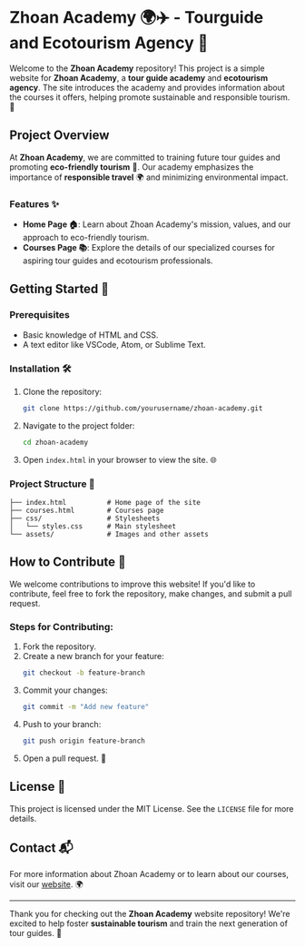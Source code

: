 # Zhoan Academy 🌍✈️ - Tourguide and Ecotourism Agency 🌿

Welcome to the **Zhoan Academy** repository! This project is a simple website for **Zhoan Academy**, a **tour guide academy** and **ecotourism agency**. The site introduces the academy and provides information about the courses it offers, helping promote sustainable and responsible tourism. 🌱

## Project Overview

At **Zhoan Academy**, we are committed to training future tour guides and promoting **eco-friendly tourism** 🌿. Our academy emphasizes the importance of **responsible travel** 🌍 and minimizing environmental impact.

### Features ✨
- **Home Page 🏠**: Learn about Zhoan Academy's mission, values, and our approach to eco-friendly tourism.
- **Courses Page 📚**: Explore the details of our specialized courses for aspiring tour guides and ecotourism professionals.

## Getting Started 🚀

### Prerequisites
- Basic knowledge of HTML and CSS.
- A text editor like VSCode, Atom, or Sublime Text.

### Installation 🛠️

1. Clone the repository:
   ```bash
   git clone https://github.com/yourusername/zhoan-academy.git
   ```

2. Navigate to the project folder:
   ```bash
   cd zhoan-academy
   ```

3. Open `index.html` in your browser to view the site. 🌐

### Project Structure 📁

```
├── index.html          # Home page of the site
├── courses.html        # Courses page
├── css/                # Stylesheets
│   └── styles.css      # Main stylesheet
└── assets/             # Images and other assets
```

## How to Contribute 🤝

We welcome contributions to improve this website! If you'd like to contribute, feel free to fork the repository, make changes, and submit a pull request.

### Steps for Contributing:
1. Fork the repository.
2. Create a new branch for your feature:
   ```bash
   git checkout -b feature-branch
   ```
3. Commit your changes:
   ```bash
   git commit -m "Add new feature"
   ```
4. Push to your branch:
   ```bash
   git push origin feature-branch
   ```
5. Open a pull request. 🚀

## License 📜

This project is licensed under the MIT License. See the `LICENSE` file for more details.

## Contact 📬

For more information about Zhoan Academy or to learn about our courses, visit our [website](#). 🌍

---

Thank you for checking out the **Zhoan Academy** website repository! We're excited to help foster **sustainable tourism** and train the next generation of tour guides. 🌟
